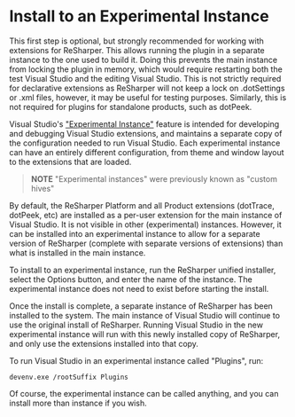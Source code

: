 ---
---

# Install to an Experimental Instance

This first step is optional, but strongly recommended for working with extensions for ReSharper. This allows running the plugin in a separate instance to the one used to build it. Doing this prevents the main instance from locking the plugin in memory, which would require restarting both the test Visual Studio and the editing Visual Studio. This is not strictly required for declarative extensions as ReSharper will not keep a lock on .dotSettings or .xml files, however, it may be useful for testing purposes. Similarly, this is not required for plugins for standalone products, such as dotPeek.

Visual Studio's ["Experimental Instance"](http://msdn.microsoft.com/en-us/library/bb166560.aspx) feature is intended for developing and debugging Visual Studio extensions, and maintains a separate copy of the configuration needed to run Visual Studio. Each experimental instance can have an entirely different configuration, from theme and window layout to the extensions that are loaded.

> **NOTE** "Experimental instances" were previously known as "custom hives"

By default, the ReSharper Platform and all Product extensions (dotTrace, dotPeek, etc) are installed as a per-user extension for the main instance of Visual Studio. It is not visible in other (experimental) instances. However, it can be installed into an experimental instance to allow for a separate version of ReSharper (complete with separate versions of extensions) than what is installed in the main instance.

To install to an experimental instance, run the ReSharper unified installer, select the Options button, and enter the name of the instance. The experimental instance does not need to exist before starting the install.

Once the install is complete, a separate instance of ReSharper has been installed to the system. The main instance of Visual Studio will continue to use the original install of ReSharper. Running Visual Studio in the new experimental instance will run with this newly installed copy of ReSharper, and only use the extensions installed into that copy.

To run Visual Studio in an experimental instance called "Plugins", run:

```
devenv.exe /rootSuffix Plugins
```

Of course, the experimental instance can be called anything, and you can install more than instance if you wish.


